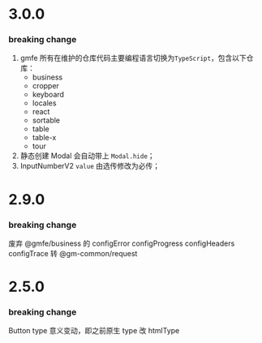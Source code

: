 # 3.0.0

### breaking change

1. gmfe 所有在维护的仓库代码主要编程语言切换为`TypeScript`，包含以下仓库：
   - business
   - cropper
   - keyboard
   - locales
   - react
   - sortable
   - table
   - table-x
   - tour
2. 静态创建 Modal 会自动带上 `Modal.hide`；
3. InputNumberV2 `value` 由选传修改为必传；

# 2.9.0

### breaking change

废弃 @gmfe/business 的
configError
configProgress
configHeaders
configTrace
转 @gm-common/request

# 2.5.0

### breaking change

Button type 意义变动，即之前原生 type 改 htmlType
